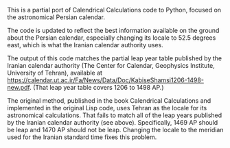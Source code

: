 This is a partial port of Calendrical Calculations code to Python, focused on the astronomical Persian calendar.

The code is updated to reflect the best information available on
the ground about the Persian calendar, especially changing its locale
to 52.5 degrees east, which is what the Iranian calendar authority uses.

The output of this code matches the partial leap year table published by the
Iranian calendar authority (The Center for Calendar, Geophysics Institute,
University of Tehran), available at
https://calendar.ut.ac.ir/Fa/News/Data/Doc/KabiseShamsi1206-1498-new.pdf.
(That leap year table covers 1206 to 1498 AP.)

The original method, published in the book Calendrical Calculations and
implemented in the original Lisp code, uses Tehran as the locale for its
astronomical calculations. That fails to match all of the leap years
published by the Iranian calendar authority (see above). Specifically,
1469 AP should be leap and 1470 AP should not be leap. Changing the locale
to the meridian used for the Iranian standard time fixes this problem.
